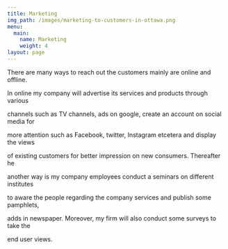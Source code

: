 ```yaml
---
title: Marketing
img_path: /images/marketing-to-customers-in-ottawa.png
menu:
  main:
    name: Marketing
    weight: 4
layout: page
---
```

There are many ways to reach out the customers mainly are online and offline.

In online my company will advertise its services and products through various

channels such as TV channels, ads on google, create an account on social media for

more attention such as Facebook, twitter, Instagram etcetera and display the views

of existing customers for better impression on new consumers. Thereafter he

another way is my company employees conduct a seminars on different institutes

to aware the people regarding the company services and publish some pamphlets,

adds in newspaper. Moreover, my firm will also conduct some surveys to take the

end user views.
